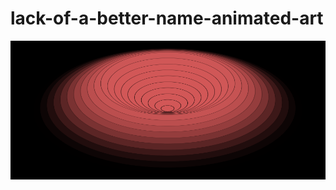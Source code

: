 # lack-of-a-better-name-animated-art

![lack of a better name album art but animated](img/lack.gif)

